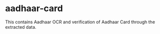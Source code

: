 # aadhaar-card
This contains Aadhaar OCR and verification of Aadhaar Card through the extracted data.
